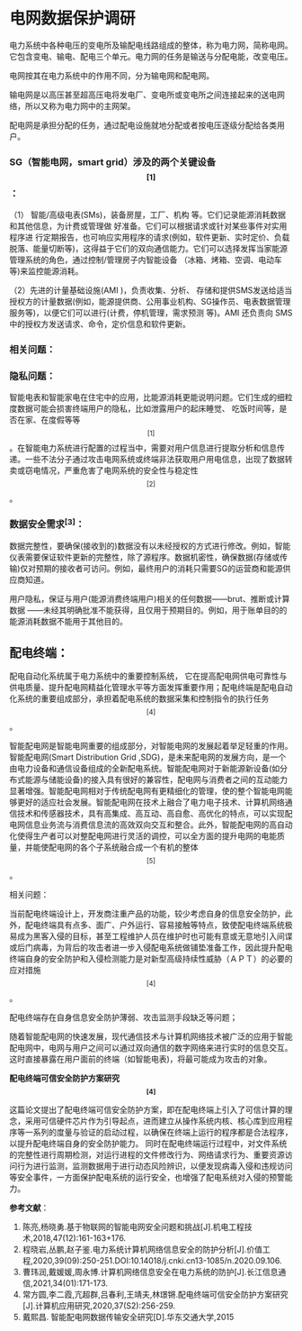 # **电网数据保护调研**



电力系统中各种电压的变电所及输配电线路组成的整体，称为电力网，简称电网。它包含变电、输电、配电三个单元。电力网的任务是输送与分配电能，改变电压。

电网按其在电力系统中的作用不同，分为输电网和配电网。

输电网是以高压甚至超高压电将发电厂、变电所或变电所之间连接起来的送电网络，所以又称为电力网中的主网架。

配电网是承担分配的任务，通过配电设施就地分配或者按电压逐级分配给各类用户。



### **SG（智能电网，smart grid）涉及的两个关键设备$$^{[1]}$$**：

（1） 智能/高级电表(SMs)，装备房屋，工厂、机构 等。它们记录能源消耗数据和其他信息，为计费或管理做 好准备。它们可以根据请求或针对某些事件对实用程序进 行定期报告，也可响应实用程序的请求(例如，软件更新、实时定价、负载脱落、能量切断等)，这得益于它们的双向通信能力。它们可以选择发挥当家能源管理系统的角色，通过控制/管理房子内智能设备 （冰箱、烤箱、空调、电动车等)来监控能源消耗。 

（2）先进的计量基础设施(AMI )，负责收集、分析、 存储和提供SMS发送给适当授权方的计量数据(例如，能源提供商、公用事业机构、SG操作员、电表数据管理服务等)，以便它们可以进行(计费，停机管理，需求预测 等)。AMI 还负责向 SMS 中的授权方发送请求、命令，定价信息和软件更新。



### **相关问题：**

### **隐私问题：**

智能电表和智能家电在住宅中的应用，比能源消耗更能说明问题。它们生成的细粒度数据可能会损害终端用户的隐私，比如泄露用户的起床睡觉、 吃饭时间等，是否在家、在度假等等$$^{[1]}$$。在智能电力系统进行配置的过程当中，需要对用户信息进行提取分析和信息传递。一些不法分子通过攻击电网系统或终端非法获取用户用电信息，出现了数据转卖或窃电情况，严重危害了电网系统的安全性与稳定性$$^{[2]}$$。 



### **数据安全需求$^{[3]}$：**

数据完整性，要确保(接收到的)数据没有以未经授权的方式进行修改。例如，智能仪表需要保证软件更新的完整性，除了源程序。数据机密性，确保数据(存储或传输)仅对预期的接收者可访问。例如，最终用户的消耗只需要SG的运营商和能源供应商知道。 



用户隐私，保证与用户(能源消费终端用户)相关的任何数据——brut、推断或计算数据 ——未经其明确批准不能获得，且仅用于预期目的。例如，用于账单目的的能源消耗数据不能用于其他目的。



## **配电终端：**

配电自动化系统属于电力系统中的重要控制系统， 它在提高配电网供电可靠性与供电质量、提升配电网精益化管理水平等方面发挥重要作用；配电终端是配电自动化系统的重要组成部分，承担着配电系统的数据采集和控制指令的执行任务$$^{[4]}$$。

智能配电网是智能电网重要的组成部分，对智能电网的发展起着举足轻重的作用。智能配电网(Smart Distribution Grid ,SDG)，是未来配电网的发展方向，是一个由电力设备和通信设备组成的全新配电系统。智能配电网对于新能源新设备(如分布式能源与储能设备)的接入具有很好的兼容性，配电网与消费者之间的互动能力显著增强。智能配电网相对于传统配电网有更精细化的管理，使的整个智能电网能够更好的适应社会发展。智能配电网在技术上融合了电力电子技术、计算机网络通信技术和传感器技术，具有高集成、高互动、高自愈、高优化的特点，可以实现配电网信息业务流与消费信息流的高效双向交互和整合。此外，智能配电网的高自动化使得生产者可以对整配电网进行灵活的调控，可以全方面的提升电网的电能质量，并能使配电网的各个子系统融合成一个有机的整体$$^{[5]}$$。





相关问题：

当前配电终端设计上，开发商注重产品的功能，较少考虑自身的信息安全防护，此外，配电终端具有点多、面广、户外运行、容易接触等特点，致使配电终端系统极易成为黑客入侵的目标，甚至工程维护人员在维护时也可能有意或无意地引入间谍或后门病毒，为背后的攻击者进一步入侵配电系统做铺垫准备工作，因此提升配电终端自身的安全防护和入侵检测能力是对新型高级持续性威胁（ＡＰＴ）的必要的应对措施$$^{[4]}$$。

配电终端存在自身信息安全防护薄弱、攻击监测手段缺乏等问题；



随着智能配电网的快速发展，现代通信技术与计算机网络技术被广泛的应用于智能配电网中，电网与用户之间可以通过双向通信的数字网络来进行实时的信息交互。这时直接暴露在用户面前的终端（如智能电表)，将最可能成为攻击的对象。





**配电终端可信安全防护方案研究$$^{[4]}$$**  

这篇论文提出了配电终端可信安全防护方案，即在配电终端上引入了可信计算的理念，采用可信硬件芯片作为引导起点，进而建立从操作系统内核、核心库到应用程序等一系列的度量与验证的启动过程，以确保在终端上运行的程序都是合法程序，以提升配电终端自身的安全防护能力。 同时在配电终端运行过程中，对文件系统的完整性进行周期检测，对运行进程的文件修改行为、网络请求行为、重要资源访问行为进行监测，监测数据用于进行动态风险辨识，以便发现病毒入侵和违规访问等安全事件，一方面保护配电系统的运行安全，也增强了配电系统对入侵的预警能力。



**参考文献**：

1. 陈亮,杨晓勇.基于物联网的智能电网安全问题和挑战[J].机电工程技术,2018,47(12):161-163+176.
2. 程晓岩,丛鹏,赵子鉴.电力系统计算机网络信息安全的防护分析[J].价值工程,2020,39(09):250-251.DOI:10.14018/j.cnki.cn13-1085/n.2020.09.106.
3. 曹玮润,戴媛媛,周永博.计算机网络信息安全在电力系统的防护[J].长江信息通信,2021,34(01):171-173.
4. 常方圆,李二霞,亢超群,吕春利,王靖夫,林璟锵.配电终端可信安全防护方案研究[J].计算机应用研究,2020,37(S2):256-259.
5. 戴熙昌. 智能配电网数据传输安全研究[D].华东交通大学,2015